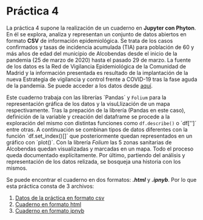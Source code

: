 # Práctica 4 

La práctica 4 supone la realización de un cuaderno en **Jupyter con Phyton**. En él se explora, analiza y representan un conjunto de datos abiertos en formato **CSV** de información epidemiológica. Se trata de los casos confirmados y tasas de incidencia acumulada (TIA) para población de 60 y más años de edad del municipio de Alcobendas desde el inicio de la pandemia (25 de marzo de 2020) hasta el pasado 29 de marzo. La fuente de los datos es la Red de Vigilancia Epidemiológica de la Comunidad de Madrid y la información presentada es resultado de la implantación de la nueva Estrategia de vigilancia y control frente a COVID-19 tras la fase aguda de la pandemia. Se puede acceder a los datos desde [aquí](https://datos.gob.es/es/catalogo/l01280066-covid-19-poblacion-de-mas-de-60-anos-municipio-de-alcobendas).

Este cuaderno trabaja con las librerías ´Pandas´ y `Folium` para la representación gráfica de los datos y la visuLlización de un mapa respectivamente. Tras la prepación de la librería (Pandas en este caso), definición de la variable y creación del dataframe se procede a la exploración del mismo con distintas funciones como `df.describe()` o ´df['']´ entre otras. A continuación se combinan tipos de datos diferentes con la función ´df.set_index()[]´ que posteriormente quedan representados en un gráfico con ´plot()´. Con la librería *Folium* las 5 zonas sanitarias de Alcobendas quedan visualizadas y marcadas en un mapa. Todo el proceso queda documentado explícitamente. Por último, partiendo del análisis y representación de los datos relizada, se bosqueja una historia con los mismos.

Se puede encontrar el cuaderno en dos formatos: ***.html*** y ***.ipnyb***. Por lo que esta práctica consta de 3 archivos: 
1. [Datos de la práctica en formato csv](https://github.com/Pontedatos/teresa-lopez-lopez/blob/main/practica-4.csv)
2. [Cuaderno en formato html](https://github.com/Pontedatos/teresa-lopez-lopez/blob/main/python-csv-covid19-pandas-.html)
3. [Cuaderno en formato ipnyb](https://github.com/Pontedatos/teresa-lopez-lopez/blob/main/python-csv-covid19-pandas-.ipnyb)
